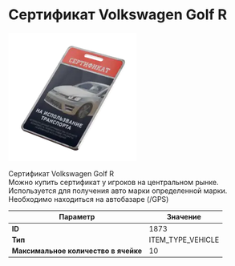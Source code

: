 # Сертификат Volkswagen Golf R

![Item Image](../img/1873.webp?raw=true)

Сертификат Volkswagen Golf R<br>Можно купить сертификат у игроков на центральном рынке.<br>Используется для получения авто марки определенной марки.<br>Необходимо находиться на автобазаре (/GPS)


| Параметр | Значение |
|----------|----------|
| **ID** | 1873 |
| **Тип** | ITEM_TYPE_VEHICLE |
| **Максимальное количество в ячейке** | 10 |

